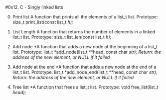 #0x12. C - Singly linked lists


0. Print list
A function that prints all the elements of a list_t list.
Prototype: size_t print_list(const list_t *h);*


1. List Length
A function that returns the number of elements in a linked list_t list.
Prototype: size_t list_len(const list_t *h); .*


2. Add node
*A function that adds a new node at the beginning of a list_t list.
Prototype: list_t *add_node(list_t **head, const char *str);
Return: the address of the new element, or NULL if it failed*


3. Add node at the end
*A function that adds a new node at the end of a list_t list.
Prototype: list_t *add_node_end(list_t **head, const char *str);
Return: the address of the new element, or NULL if it failed*


4. Free list
*A function that frees a list_t list.
Prototype: void free_list(list_t *head);*



